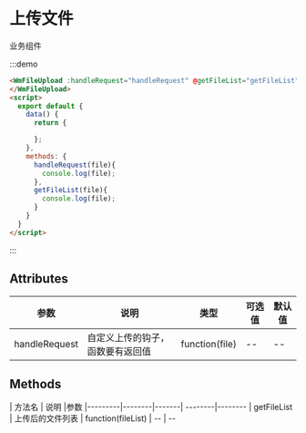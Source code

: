 # 上传文件

业务组件

:::demo

```html
<WmFileUpload :handleRequest="handleRequest" @getFileList="getFileList" >
</WmFileUpload>
<script>
  export default {
    data() {
      return {

      };
    },
    methods: {
      handleRequest(file){
        console.log(file);
      },
      getFileList(file){
        console.log(file);
      }
    }
  }
</script>
```

:::

## Attributes

| 参数 | 说明 | 类型 | 可选值 | 默认值
|---------|--------|-------| --------|--------
| handleRequest | 自定义上传的钩子，函数要有返回值  | function(file) | -- | --

## Methods

| 方法名 | 说明 |参数
|---------|--------|-------| --------|--------
| getFileList | 上传后的文件列表  | function(fileList) | -- | --
